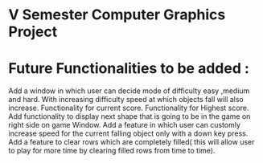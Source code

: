 # V Semester Computer Graphics Project


# Future Functionalities to be added : 

Add a window in which user can decide mode of difficulty easy ,medium and hard. With increasing difficulty speed at which objects fall will also increase.
Functionality for current score.
Functionality for Highest score.
Add functionality to display next shape that is going to be in the game on right side on game Window.
Add a feature in which user can customly increase speed for the current falling object only with  a down key press.
Add a feature to clear rows which are completely filled( this will allow user to play for more time by clearing filled rows from time to time).
